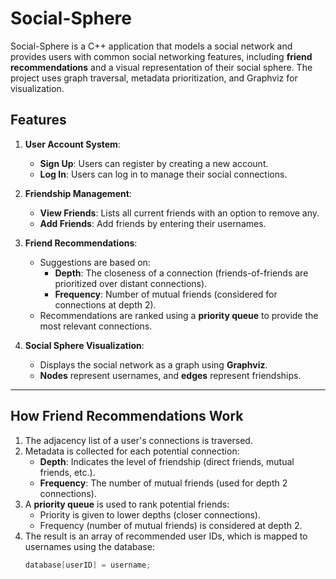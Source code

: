 # Social-Sphere

Social-Sphere is a C++ application that models a social network and provides users with common social networking features, including **friend recommendations** and a visual representation of their social sphere. The project uses graph traversal, metadata prioritization, and Graphviz for visualization.

## Features

1. **User Account System**:
   - **Sign Up**: Users can register by creating a new account.
   - **Log In**: Users can log in to manage their social connections.
   
2. **Friendship Management**:
   - **View Friends**: Lists all current friends with an option to remove any.
   - **Add Friends**: Add friends by entering their usernames.

3. **Friend Recommendations**:
   - Suggestions are based on:
     - **Depth**: The closeness of a connection (friends-of-friends are prioritized over distant connections).
     - **Frequency**: Number of mutual friends (considered for connections at depth 2).
   - Recommendations are ranked using a **priority queue** to provide the most relevant connections.

4. **Social Sphere Visualization**:
   - Displays the social network as a graph using **Graphviz**.
   - **Nodes** represent usernames, and **edges** represent friendships.

---

## How Friend Recommendations Work

1. The adjacency list of a user's connections is traversed.
2. Metadata is collected for each potential connection:
   - **Depth**: Indicates the level of friendship (direct friends, mutual friends, etc.).
   - **Frequency**: The number of mutual friends (used for depth 2 connections).
3. A **priority queue** is used to rank potential friends:
   - Priority is given to lower depths (closer connections).
   - Frequency (number of mutual friends) is considered at depth 2.
4. The result is an array of recommended user IDs, which is mapped to usernames using the database:
   ```cpp
   database[userID] = username;
